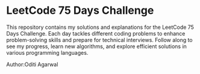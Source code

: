 # LeetCode 75 Days Challenge 

This repository contains my solutions and explanations for the LeetCode 75 Days Challenge. Each day tackles different coding problems to enhance problem-solving skills and prepare for technical interviews. Follow along to see my progress, learn new algorithms, and explore efficient solutions in various programming languages.

Author:Oditi Agarwal

